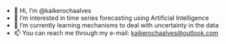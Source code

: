 - 👋 Hi, I’m @kaikerochaalves
- 👀 I’m interested in time series forecasting using Artificial Intelligence
- 🌱 I’m currently learning mechanisms to deal with uncertainty in the data
- 📫 You can reach me through my e-mail: kaikerochaalves@outlook.com

<!---
kaikerochaalves/kaikerochaalves is a ✨ special ✨ repository because its `README.md` (this file) appears on your GitHub profile.
You can click the Preview link to take a look at your changes.
--->
